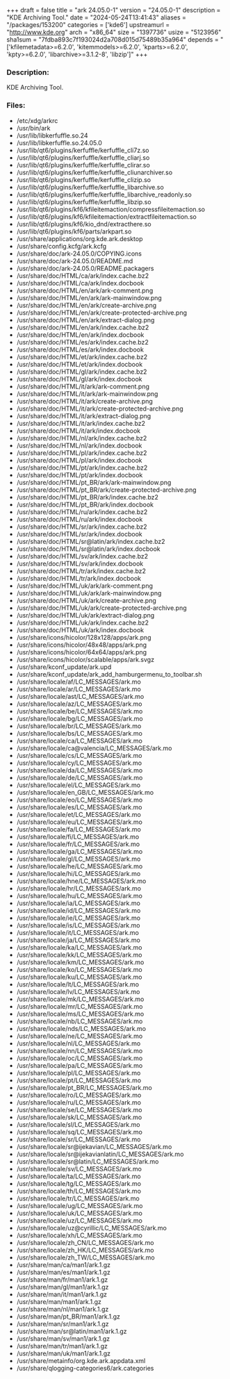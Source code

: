 +++
draft = false
title = "ark 24.05.0-1"
version = "24.05.0-1"
description = "KDE Archiving Tool."
date = "2024-05-24T13:41:43"
aliases = "/packages/153200"
categories = ['kde6']
upstreamurl = "http://www.kde.org"
arch = "x86_64"
size = "1397736"
usize = "5123956"
sha1sum = "7fdba893c7f193024d2a708d015d75489b35a964"
depends = "['kfilemetadata>=6.2.0', 'kitemmodels>=6.2.0', 'kparts>=6.2.0', 'kpty>=6.2.0', 'libarchive>=3.1.2-8', 'libzip']"
+++
### Description: 
KDE Archiving Tool.

### Files: 
* /etc/xdg/arkrc
* /usr/bin/ark
* /usr/lib/libkerfuffle.so.24
* /usr/lib/libkerfuffle.so.24.05.0
* /usr/lib/qt6/plugins/kerfuffle/kerfuffle_cli7z.so
* /usr/lib/qt6/plugins/kerfuffle/kerfuffle_cliarj.so
* /usr/lib/qt6/plugins/kerfuffle/kerfuffle_clirar.so
* /usr/lib/qt6/plugins/kerfuffle/kerfuffle_cliunarchiver.so
* /usr/lib/qt6/plugins/kerfuffle/kerfuffle_clizip.so
* /usr/lib/qt6/plugins/kerfuffle/kerfuffle_libarchive.so
* /usr/lib/qt6/plugins/kerfuffle/kerfuffle_libarchive_readonly.so
* /usr/lib/qt6/plugins/kerfuffle/kerfuffle_libzip.so
* /usr/lib/qt6/plugins/kf6/kfileitemaction/compressfileitemaction.so
* /usr/lib/qt6/plugins/kf6/kfileitemaction/extractfileitemaction.so
* /usr/lib/qt6/plugins/kf6/kio_dnd/extracthere.so
* /usr/lib/qt6/plugins/kf6/parts/arkpart.so
* /usr/share/applications/org.kde.ark.desktop
* /usr/share/config.kcfg/ark.kcfg
* /usr/share/doc/ark-24.05.0/COPYING.icons
* /usr/share/doc/ark-24.05.0/README.md
* /usr/share/doc/ark-24.05.0/README.packagers
* /usr/share/doc/HTML/ca/ark/index.cache.bz2
* /usr/share/doc/HTML/ca/ark/index.docbook
* /usr/share/doc/HTML/en/ark/ark-comment.png
* /usr/share/doc/HTML/en/ark/ark-mainwindow.png
* /usr/share/doc/HTML/en/ark/create-archive.png
* /usr/share/doc/HTML/en/ark/create-protected-archive.png
* /usr/share/doc/HTML/en/ark/extract-dialog.png
* /usr/share/doc/HTML/en/ark/index.cache.bz2
* /usr/share/doc/HTML/en/ark/index.docbook
* /usr/share/doc/HTML/es/ark/index.cache.bz2
* /usr/share/doc/HTML/es/ark/index.docbook
* /usr/share/doc/HTML/et/ark/index.cache.bz2
* /usr/share/doc/HTML/et/ark/index.docbook
* /usr/share/doc/HTML/gl/ark/index.cache.bz2
* /usr/share/doc/HTML/gl/ark/index.docbook
* /usr/share/doc/HTML/it/ark/ark-comment.png
* /usr/share/doc/HTML/it/ark/ark-mainwindow.png
* /usr/share/doc/HTML/it/ark/create-archive.png
* /usr/share/doc/HTML/it/ark/create-protected-archive.png
* /usr/share/doc/HTML/it/ark/extract-dialog.png
* /usr/share/doc/HTML/it/ark/index.cache.bz2
* /usr/share/doc/HTML/it/ark/index.docbook
* /usr/share/doc/HTML/nl/ark/index.cache.bz2
* /usr/share/doc/HTML/nl/ark/index.docbook
* /usr/share/doc/HTML/pl/ark/index.cache.bz2
* /usr/share/doc/HTML/pl/ark/index.docbook
* /usr/share/doc/HTML/pt/ark/index.cache.bz2
* /usr/share/doc/HTML/pt/ark/index.docbook
* /usr/share/doc/HTML/pt_BR/ark/ark-mainwindow.png
* /usr/share/doc/HTML/pt_BR/ark/create-protected-archive.png
* /usr/share/doc/HTML/pt_BR/ark/index.cache.bz2
* /usr/share/doc/HTML/pt_BR/ark/index.docbook
* /usr/share/doc/HTML/ru/ark/index.cache.bz2
* /usr/share/doc/HTML/ru/ark/index.docbook
* /usr/share/doc/HTML/sr/ark/index.cache.bz2
* /usr/share/doc/HTML/sr/ark/index.docbook
* /usr/share/doc/HTML/sr@latin/ark/index.cache.bz2
* /usr/share/doc/HTML/sr@latin/ark/index.docbook
* /usr/share/doc/HTML/sv/ark/index.cache.bz2
* /usr/share/doc/HTML/sv/ark/index.docbook
* /usr/share/doc/HTML/tr/ark/index.cache.bz2
* /usr/share/doc/HTML/tr/ark/index.docbook
* /usr/share/doc/HTML/uk/ark/ark-comment.png
* /usr/share/doc/HTML/uk/ark/ark-mainwindow.png
* /usr/share/doc/HTML/uk/ark/create-archive.png
* /usr/share/doc/HTML/uk/ark/create-protected-archive.png
* /usr/share/doc/HTML/uk/ark/extract-dialog.png
* /usr/share/doc/HTML/uk/ark/index.cache.bz2
* /usr/share/doc/HTML/uk/ark/index.docbook
* /usr/share/icons/hicolor/128x128/apps/ark.png
* /usr/share/icons/hicolor/48x48/apps/ark.png
* /usr/share/icons/hicolor/64x64/apps/ark.png
* /usr/share/icons/hicolor/scalable/apps/ark.svgz
* /usr/share/kconf_update/ark.upd
* /usr/share/kconf_update/ark_add_hamburgermenu_to_toolbar.sh
* /usr/share/locale/af/LC_MESSAGES/ark.mo
* /usr/share/locale/ar/LC_MESSAGES/ark.mo
* /usr/share/locale/ast/LC_MESSAGES/ark.mo
* /usr/share/locale/az/LC_MESSAGES/ark.mo
* /usr/share/locale/be/LC_MESSAGES/ark.mo
* /usr/share/locale/bg/LC_MESSAGES/ark.mo
* /usr/share/locale/br/LC_MESSAGES/ark.mo
* /usr/share/locale/bs/LC_MESSAGES/ark.mo
* /usr/share/locale/ca/LC_MESSAGES/ark.mo
* /usr/share/locale/ca@valencia/LC_MESSAGES/ark.mo
* /usr/share/locale/cs/LC_MESSAGES/ark.mo
* /usr/share/locale/cy/LC_MESSAGES/ark.mo
* /usr/share/locale/da/LC_MESSAGES/ark.mo
* /usr/share/locale/de/LC_MESSAGES/ark.mo
* /usr/share/locale/el/LC_MESSAGES/ark.mo
* /usr/share/locale/en_GB/LC_MESSAGES/ark.mo
* /usr/share/locale/eo/LC_MESSAGES/ark.mo
* /usr/share/locale/es/LC_MESSAGES/ark.mo
* /usr/share/locale/et/LC_MESSAGES/ark.mo
* /usr/share/locale/eu/LC_MESSAGES/ark.mo
* /usr/share/locale/fa/LC_MESSAGES/ark.mo
* /usr/share/locale/fi/LC_MESSAGES/ark.mo
* /usr/share/locale/fr/LC_MESSAGES/ark.mo
* /usr/share/locale/ga/LC_MESSAGES/ark.mo
* /usr/share/locale/gl/LC_MESSAGES/ark.mo
* /usr/share/locale/he/LC_MESSAGES/ark.mo
* /usr/share/locale/hi/LC_MESSAGES/ark.mo
* /usr/share/locale/hne/LC_MESSAGES/ark.mo
* /usr/share/locale/hr/LC_MESSAGES/ark.mo
* /usr/share/locale/hu/LC_MESSAGES/ark.mo
* /usr/share/locale/ia/LC_MESSAGES/ark.mo
* /usr/share/locale/id/LC_MESSAGES/ark.mo
* /usr/share/locale/ie/LC_MESSAGES/ark.mo
* /usr/share/locale/is/LC_MESSAGES/ark.mo
* /usr/share/locale/it/LC_MESSAGES/ark.mo
* /usr/share/locale/ja/LC_MESSAGES/ark.mo
* /usr/share/locale/ka/LC_MESSAGES/ark.mo
* /usr/share/locale/kk/LC_MESSAGES/ark.mo
* /usr/share/locale/km/LC_MESSAGES/ark.mo
* /usr/share/locale/ko/LC_MESSAGES/ark.mo
* /usr/share/locale/ku/LC_MESSAGES/ark.mo
* /usr/share/locale/lt/LC_MESSAGES/ark.mo
* /usr/share/locale/lv/LC_MESSAGES/ark.mo
* /usr/share/locale/mk/LC_MESSAGES/ark.mo
* /usr/share/locale/mr/LC_MESSAGES/ark.mo
* /usr/share/locale/ms/LC_MESSAGES/ark.mo
* /usr/share/locale/nb/LC_MESSAGES/ark.mo
* /usr/share/locale/nds/LC_MESSAGES/ark.mo
* /usr/share/locale/ne/LC_MESSAGES/ark.mo
* /usr/share/locale/nl/LC_MESSAGES/ark.mo
* /usr/share/locale/nn/LC_MESSAGES/ark.mo
* /usr/share/locale/oc/LC_MESSAGES/ark.mo
* /usr/share/locale/pa/LC_MESSAGES/ark.mo
* /usr/share/locale/pl/LC_MESSAGES/ark.mo
* /usr/share/locale/pt/LC_MESSAGES/ark.mo
* /usr/share/locale/pt_BR/LC_MESSAGES/ark.mo
* /usr/share/locale/ro/LC_MESSAGES/ark.mo
* /usr/share/locale/ru/LC_MESSAGES/ark.mo
* /usr/share/locale/se/LC_MESSAGES/ark.mo
* /usr/share/locale/sk/LC_MESSAGES/ark.mo
* /usr/share/locale/sl/LC_MESSAGES/ark.mo
* /usr/share/locale/sq/LC_MESSAGES/ark.mo
* /usr/share/locale/sr/LC_MESSAGES/ark.mo
* /usr/share/locale/sr@ijekavian/LC_MESSAGES/ark.mo
* /usr/share/locale/sr@ijekavianlatin/LC_MESSAGES/ark.mo
* /usr/share/locale/sr@latin/LC_MESSAGES/ark.mo
* /usr/share/locale/sv/LC_MESSAGES/ark.mo
* /usr/share/locale/ta/LC_MESSAGES/ark.mo
* /usr/share/locale/tg/LC_MESSAGES/ark.mo
* /usr/share/locale/th/LC_MESSAGES/ark.mo
* /usr/share/locale/tr/LC_MESSAGES/ark.mo
* /usr/share/locale/ug/LC_MESSAGES/ark.mo
* /usr/share/locale/uk/LC_MESSAGES/ark.mo
* /usr/share/locale/uz/LC_MESSAGES/ark.mo
* /usr/share/locale/uz@cyrillic/LC_MESSAGES/ark.mo
* /usr/share/locale/xh/LC_MESSAGES/ark.mo
* /usr/share/locale/zh_CN/LC_MESSAGES/ark.mo
* /usr/share/locale/zh_HK/LC_MESSAGES/ark.mo
* /usr/share/locale/zh_TW/LC_MESSAGES/ark.mo
* /usr/share/man/ca/man1/ark.1.gz
* /usr/share/man/es/man1/ark.1.gz
* /usr/share/man/fr/man1/ark.1.gz
* /usr/share/man/gl/man1/ark.1.gz
* /usr/share/man/it/man1/ark.1.gz
* /usr/share/man/man1/ark.1.gz
* /usr/share/man/nl/man1/ark.1.gz
* /usr/share/man/pt_BR/man1/ark.1.gz
* /usr/share/man/sr/man1/ark.1.gz
* /usr/share/man/sr@latin/man1/ark.1.gz
* /usr/share/man/sv/man1/ark.1.gz
* /usr/share/man/tr/man1/ark.1.gz
* /usr/share/man/uk/man1/ark.1.gz
* /usr/share/metainfo/org.kde.ark.appdata.xml
* /usr/share/qlogging-categories6/ark.categories
